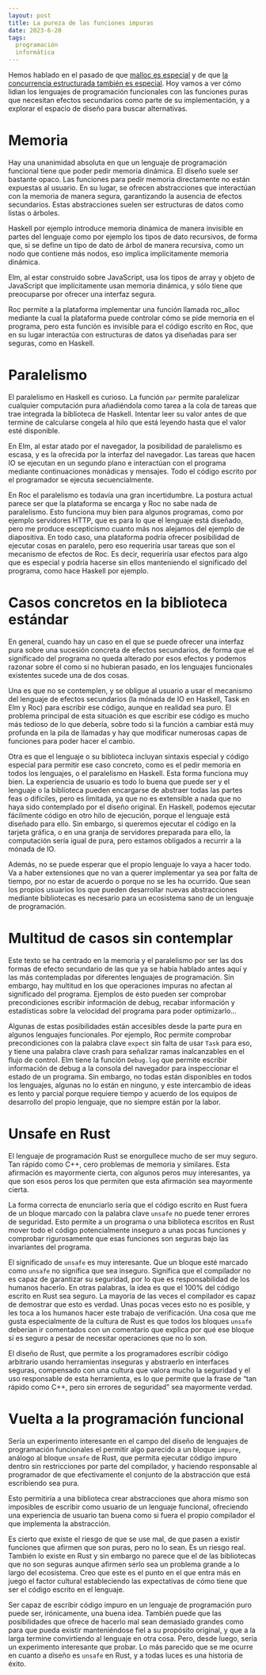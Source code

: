 ```yaml
---
layout: post
title: La pureza de las funciones impuras
date: 2023-6-20
tags:
  programación
  informática
---
```

Hemos hablado en el pasado de que [malloc es especial](/posts/malloc-es-especial) y de que [la concurrencia estructurada también es especial](/posts/concurrencia-estructurada-especial). Hoy vamos a ver cómo lidian los lenguajes de programación funcionales con las funciones puras que necesitan efectos secundarios como parte de su implementación, y a explorar el espacio de diseño para buscar alternativas.

# Memoria

Hay una unanimidad absoluta en que un lenguaje de programación funcional tiene que poder pedir memoria dinámica. El diseño suele ser bastante opaco. Las funciones para pedir memoria directamente no están expuestas al usuario. En su lugar, se ofrecen abstracciones que interactúan con la memoria de manera segura, garantizando la ausencia de efectos secundarios. Estas abstracciones suelen ser estructuras de datos como listas o árboles.

Haskell por ejemplo introduce memoria dinámica de manera invisible en partes del lenguaje como por ejemplo los tipos de dato recursivos, de forma que, si se define un tipo de dato de árbol de manera recursiva, como un nodo que contiene más nodos, eso implica implícitamente memoria dinámica.

Elm, al estar construido sobre JavaScript, usa los tipos de array y objeto de JavaScript que implícitamente usan memoria dinámica, y sólo tiene que preocuparse por ofrecer una interfaz segura.

Roc permite a la plataforma implementar una función llamada roc_alloc mediante la cual la plataforma puede controlar cómo se pide memoria en el programa, pero esta función es invisible para el código escrito en Roc, que en su lugar interactúa con estructuras de datos ya diseñadas para ser seguras, como en Haskell.

# Paralelismo

El paralelismo en Haskell es curioso. La función `par` permite paralelizar cualquier computación pura añadiéndola como tarea a la cola de tareas que trae integrada la biblioteca de Haskell. Intentar leer su valor antes de que termine de calcularse congela al hilo que está leyendo hasta que el valor esté disponible.

En Elm, al estar atado por el navegador, la posibilidad de paralelismo es escasa, y es la ofrecida por la interfaz del navegador. Las tareas que hacen IO se ejecutan en un segundo plano e interactúan con el programa mediante continuaciones monádicas y mensajes. Todo el código escrito por el programador se ejecuta secuencialmente.

En Roc el paralelismo es todavía una gran incertidumbre. La postura actual parece ser que la plataforma se encarga y Roc no sabe nada de paralelismo. Esto funciona muy bien para algunos programas, como por ejemplo servidores HTTP, que es para lo que el lenguaje está diseñado, pero me produce escepticismo cuanto más nos alejamos del ejemplo de diapositiva. En todo caso, una plataforma podría ofrecer posibilidad de ejecutar cosas en paralelo, pero eso requeriría usar tareas que son el mecanismo de efectos de Roc. Es decir, requeriría usar efectos para algo que es especial y podría hacerse sin ellos manteniendo el significado del programa, como hace Haskell por ejemplo.

# Casos concretos en la biblioteca estándar

En general, cuando hay un caso en el que se puede ofrecer una interfaz pura sobre una sucesión concreta de efectos secundarios, de forma que el significado del programa no queda alterado por esos efectos y podemos razonar sobre él como si no hubieran pasado, en los lenguajes funcionales existentes sucede una de dos cosas.

Una es que no se contemplen, y se obligue al usuario a usar el mecanismo del lenguaje de efectos secundarios (la mónada de IO en Haskell, Task en Elm y Roc) para escribir ese código, aunque en realidad sea puro. El problema principal de esta situación es que escribir ese código es mucho más tedioso de lo que debería, sobre todo si la función a cambiar está muy profunda en la pila de llamadas y hay que modificar numerosas capas de funciones para poder hacer el cambio.

Otra es que el lenguaje o su biblioteca incluyan sintaxis especial y código especial para permitir ese caso concreto, como es el pedir memoria en todos los lenguajes, o el paralelismo en Haskell. Esta forma funciona muy bien. La experiencia de usuario es todo lo buena que puede ser y el lenguaje o la biblioteca pueden encargarse de abstraer todas las partes feas o difíciles, pero es limitada, ya que no es extensible a nada que no haya sido contemplado por el diseño original. En Haskell, podemos ejecutar fácilmente código en otro hilo de ejecución, porque el lenguaje está diseñado para ello. Sin embargo, si queremos ejecutar el código en la tarjeta gráfica, o en una granja de servidores preparada para ello, la computación sería igual de pura, pero estamos obligados a recurrir a la mónada de IO.

Además, no se puede esperar que el propio lenguaje lo vaya a hacer todo. Va a haber extensiones que no van a querer implementar ya sea por falta de tiempo, por no estar de acuerdo o porque no se les ha ocurrido. Que sean los propios usuarios los que pueden desarrollar nuevas abstracciones mediante bibliotecas es necesario para un ecosistema sano de un lenguaje de programación.

# Multitud de casos sin contemplar

Este texto se ha centrado en la memoria y el paralelismo por ser las dos formas de efecto secundario de las que ya se había hablado antes aquí y las más contempladas por diferentes lenguajes de programación. Sin embargo, hay multitud en los que operaciones impuras no afectan al significado del programa. Ejemplos de esto pueden ser comprobar precondiciones escribir información de debug, recabar información y estadísticas sobre la velocidad del programa para poder optimizarlo…

Algunas de estas posibilidades están accesibles desde la parte pura en algunos lenguajes funcionales. Por ejemplo, Roc permite comprobar precondiciones con la palabra clave `expect` sin falta de usar `Task` para eso, y tiene una palabra clave crash para señalizar ramas inalcanzables en el flujo de control. Elm tiene la función `Debug.log` que permite escribir información de debug a la consola del navegador para inspeccionar el estado de un programa. Sin embargo, no todas están disponibles en todos los lenguajes, algunas no lo están en ninguno, y este intercambio de ideas es lento y parcial porque requiere tiempo y acuerdo de los equipos de desarrollo del propio lenguaje, que no siempre están por la labor.

# Unsafe en Rust

El lenguaje de programación Rust se enorgullece mucho de ser muy seguro. Tan rápido como C++, cero problemas de memoria y similares. Esta afirmación es mayormente cierta, con algunos peros muy interesantes, ya que son esos peros los que permiten que esta afirmación sea mayormente cierta.

La forma correcta de enunciarlo sería que el código escrito en Rust fuera de un bloque marcado con la palabra clave `unsafe` no puede tener errores de seguridad. Esto permite a un programa o una biblioteca escritos en Rust mover todo el código potencialmente inseguro a unas pocas funciones y comprobar rigurosamente que esas funciones son seguras bajo las invariantes del programa.

El significado de `unsafe` es muy interesante. Que un bloque esté marcado como `unsafe` no significa que sea inseguro. Significa que el compilador no es capaz de garantizar su seguridad, por lo que es responsabilidad de los humanos hacerlo. En otras palabras, la idea es que el 100% del código escrito en Rust sea seguro. La mayoría de las veces el compilador es capaz de demostrar que esto es verdad. Unas pocas veces esto no es posible, y les toca a los humanos hacer este trabajo de verificación. Una cosa que me gusta especialmente de la cultura de Rust es que todos los bloques `unsafe` deberían ir comentados con un comentario que explica por qué ese bloque sí es seguro a pesar de necesitar operaciones que no lo son.

El diseño de Rust, que permite a los programadores escribir código arbitrario usando herramientas inseguras y abstraerlo en interfaces seguras, compensado con una cultura que valora mucho la seguridad y el uso responsable de esta herramienta, es lo que permite que la frase de “tan rápido como C++, pero sin errores de seguridad” sea mayormente verdad.

# Vuelta a la programación funcional

Sería un experimento interesante en el campo del diseño de lenguajes de programación funcionales el permitir algo parecido a un bloque `impure`, análogo al bloque `unsafe` de Rust, que permita ejecutar código impuro dentro sin restricciones por parte del compilador, y haciendo responsable al programador de que efectivamente el conjunto de la abstracción que está escribiendo sea pura.

Esto permitiría a una biblioteca crear abstracciones que ahora mismo son imposibles de escribir como usuario de un lenguaje funcional, ofreciendo una experiencia de usuario tan buena como si fuera el propio compilador el que implementa la abstracción.

Es cierto que existe el riesgo de que se use mal, de que pasen a existir funciones que afirmen que son puras, pero no lo sean. Es un riesgo real. También lo existe en Rust y sin embargo no parece que el de las bibliotecas que no son seguras aunque afirmen serlo sea un problema grande a lo largo del ecosistema. Creo que este es el punto en el que entra más en juego el factor cultural estableciendo las expectativas de cómo tiene que ser el código escrito en el lenguaje.

Ser capaz de escribir código impuro en un lenguaje de programación puro puede ser, irónicamente, una buena idea. También puede que las posibilidades que ofrece de hacerlo mal sean demasiado grandes como para que pueda existir manteniéndose fiel a su propósito original, y que a la larga termine convirtiendo al lenguaje en otra cosa. Pero, desde luego, sería un experimento interesante que probar. Lo más parecido que se me ocurre en cuanto a diseño es `unsafe` en Rust, y a todas luces es una historia de éxito.
